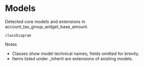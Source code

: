 # Models

Detected core models and extensions in account_tax_group_widget_base_amount.

```mermaid
classDiagram
```

Notes
- Classes show model technical names; fields omitted for brevity.
- Items listed under _inherit are extensions of existing models.
